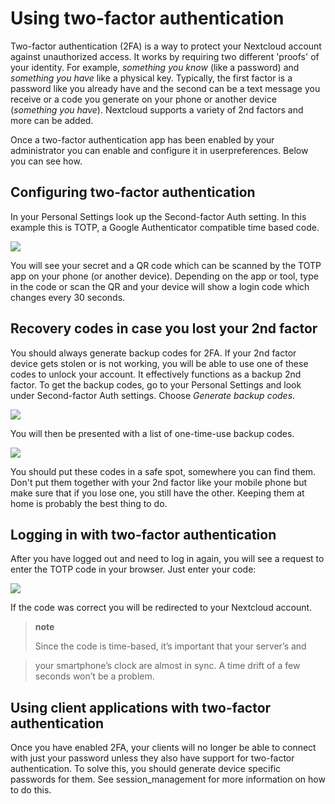 Using two-factor authentication
===============================

Two-factor authentication (2FA) is a way to protect your Nextcloud
account against unauthorized access. It works by requiring two different
'proofs' of your identity. For example, *something you know* (like a
password) and *something you have* like a physical key. Typically, the
first factor is a password like you already have and the second can be a
text message you receive or a code you generate on your phone or another
device (*something you have*). Nextcloud supports a variety of 2nd
factors and more can be added.

Once a two-factor authentication app has been enabled by your
administrator you can enable and configure it in userpreferences. Below
you can see how.

Configuring two-factor authentication
-------------------------------------

In your Personal Settings look up the Second-factor Auth setting. In
this example this is TOTP, a Google Authenticator compatible time based
code.

![](images/totp_enable.png)

You will see your secret and a QR code which can be scanned by the TOTP
app on your phone (or another device). Depending on the app or tool,
type in the code or scan the QR and your device will show a login code
which changes every 30 seconds.

Recovery codes in case you lost your 2nd factor
-----------------------------------------------

You should always generate backup codes for 2FA. If your 2nd factor
device gets stolen or is not working, you will be able to use one of
these codes to unlock your account. It effectively functions as a backup
2nd factor. To get the backup codes, go to your Personal Settings and
look under Second-factor Auth settings. Choose *Generate backup codes*.

![](images/2fa_backupcode_1.png)

You will then be presented with a list of one-time-use backup codes.

![](images/2fa_backupcode_2.png)

You should put these codes in a safe spot, somewhere you can find them.
Don't put them together with your 2nd factor like your mobile phone but
make sure that if you lose one, you still have the other. Keeping them
at home is probably the best thing to do.

Logging in with two-factor authentication
-----------------------------------------

After you have logged out and need to log in again, you will see a
request to enter the TOTP code in your browser. Just enter your code:

![](images/totp_login_2.png)

If the code was correct you will be redirected to your Nextcloud
account.

> **note**
>
> Since the code is time-based, it’s important that your server’s and

> your smartphone’s clock are almost in sync. A time drift of a few
> seconds won’t be a problem.

Using client applications with two-factor authentication
--------------------------------------------------------

Once you have enabled 2FA, your clients will no longer be able to
connect with just your password unless they also have support for
two-factor authentication. To solve this, you should generate device
specific passwords for them. See session\_management for more
information on how to do this.
